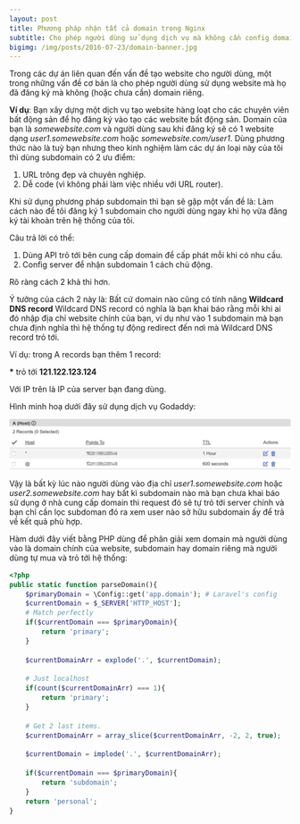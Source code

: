 ```yaml
---
layout: post
title: Phương pháp nhận tất cả domain trong Nginx
subtitle: Cho phép người dùng sử dụng dịch vụ mà không cần config domain
bigimg: /img/posts/2016-07-23/domain-banner.jpg
---
```


Trong các dự án liên quan đến vấn đề tạo website cho người dùng, một trong những vấn đề cơ bản là cho phép người dùng sử dụng website mà họ đã đăng ký mà không (hoặc chưa cần) domain riêng.

**Ví dụ**: Bạn xây dựng một dịch vụ tạo website hàng loạt cho các chuyên viên bất động sản để họ đăng ký vào tạo các website bất động sản. Domain của bạn là _somewebsite.com_ và người dùng sau khi đăng ký sẽ có 1 website dạng _user1.somewebsite.com_ hoặc _somewebsite.com/user1_. Dùng phương thức nào là tuỳ bạn nhưng theo kinh nghiệm làm các dự án loại này của tôi thì dùng subdomain có 2 ưu điểm:

1. URL trông đẹp và chuyên nghiệp.
2. Dễ code (vì không phải làm việc nhiều với URL router).

Khi sử dụng phương pháp subdomain thì bạn sẽ gặp một vấn đề là: Làm cách nào để tôi đăng ký 1 subdomain cho người dùng ngay khi họ vừa đăng ký tài khoản trên hệ thống của tôi.

Câu trả lời có thể:

1. Dùng API trỏ tới bên cung cấp domain để cấp phát mỗi khi có nhu cầu.
2. Config server để nhận subdomain 1 cách chủ động.

Rõ ràng cách 2 khả thi hơn.

Ý tưởng của cách 2 này là: Bất cứ domain nào cũng có tính năng **Wildcard DNS record**
Wildcard DNS record có nghĩa là bạn khai báo rằng mỗi khi ai đó nhập địa chỉ website chính của bạn, ví dụ như vào 1 subdomain mà bạn chưa định nghĩa thì hệ thống tự động redirect đến nơi mà Wildcard DNS record trỏ tới.

Ví dụ: trong A records bạn thêm 1 record:

**\*** trỏ tới **121.122.123.124**

Với IP trên là IP của server bạn đang dùng.

Hình minh hoạ dưới đây sử dụng dịch vụ Godaddy:

![A record wildcard](/img/posts/2016-07-23/a-record-wildcard.jpg)

Vậy là bất kỳ lúc nào người dùng vào địa chỉ _user1.somewebsite.com_ hoặc _user2.somewebsite.com_ hay bất kì subdomain nào mà bạn chưa khai báo sử dụng ở nhà cung cấp domain thì request đó sẽ tự trỏ tới server chính và bạn chỉ cần lọc subdoman đó ra xem user nào sở hữu subdomain ấy để trả về kết quả phù hợp.

Hàm dưới đây viết bằng PHP dùng để phân giải xem domain mà người dùng vào là domain chính của website, subdomain hay domain riêng mà người dùng tự mua và trỏ tới hệ thống:

```php
<?php
public static function parseDomain(){
    $primaryDomain = \Config::get('app.domain'); # Laravel's config
    $currentDomain = $_SERVER['HTTP_HOST'];
    # Match perfectly
    if($currentDomain === $primaryDomain){
        return 'primary';
    }

    $currentDomainArr = explode('.', $currentDomain);

    # Just localhost
    if(count($currentDomainArr) === 1){
        return 'primary';
    }

    # Get 2 last items.
    $currentDomainArr = array_slice($currentDomainArr, -2, 2, true);

    $currentDomain = implode('.', $currentDomainArr);

    if($currentDomain === $primaryDomain){
        return 'subdomain';
    }
    return 'personal';
}
```

